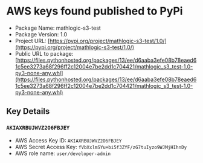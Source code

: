 # AWS keys found published to PyPi

* Package Name: mathlogic-s3-test
* Package Version: 1.0
* Project URL: [https://pypi.org/project/mathlogic-s3-test/1.0/](https://pypi.org/project/mathlogic-s3-test/1.0/)
* Public URL to package: [https://files.pythonhosted.org/packages/13/ee/d6aaba3efe08b78eaed61c5ee3273a68f296ff2c12004e7be2dd1c704421/mathlogic_s3_test-1.0-py3-none-any.whl](https://files.pythonhosted.org/packages/13/ee/d6aaba3efe08b78eaed61c5ee3273a68f296ff2c12004e7be2dd1c704421/mathlogic_s3_test-1.0-py3-none-any.whl)

## Key Details
### `AKIAXRBUJWVZ2O6FBJEY`

* AWS Access Key ID: `AKIAXRBUJWVZ2O6FBJEY`
* AWS Secret Access Key: `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` 
* AWS role name: `user/developer-admin`
